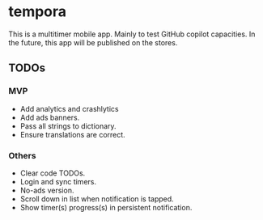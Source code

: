 # tempora

This is a multitimer mobile app. Mainly to test GitHub copilot capacities. In the future, this app will be published on the stores.


## TODOs

### MVP
- Add analytics and crashlytics
- Add ads banners.
- Pass all strings to dictionary.
- Ensure translations are correct.

### Others
- Clear code TODOs.
- Login and sync timers.
- No-ads version.
- Scroll down in list when notification is tapped.
- Show timer(s) progress(s) in persistent notification.